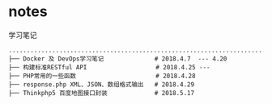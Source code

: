 # notes
学习笔记

    ...............................................................................
    ├── Docker 及 DevOps学习笔记              # 2018.4.7  --- 4.20
    ├── 构建标准RESTful API                   # 2018.4.25 --- 
    ├── PHP常用的一些函数                      # 2018.4.28
    ├── response.php XML、JSON、数组格式输出   # 2018.4.29
    ├── Thinkphp5 百度地图接口封装             # 2018.5.17
